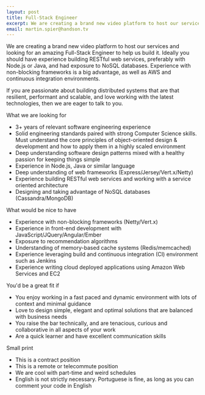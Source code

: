 ```yaml
---
layout: post
title: Full-Stack Engineer
excerpt: We are creating a brand new video platform to host our services and looking for an amazing Full-Stack Engineer to help us build it.
email: martin.spier@handson.tv
---
```


We are creating a brand new video platform to host our services and looking for an amazing Full-Stack Engineer to help us build it. Ideally you should have experience building RESTful web services, preferably with Node.js or Java, and had exposure to NoSQL databases. Experience with non-blocking frameworks is a big advantage, as well as AWS and continuous integration environments.

If you are passionate about building distributed systems that are that resilient, performant and scalable, and love working with the latest technologies, then we are eager to talk to you.

<p class="about-title">What we are looking for</p>

* 3+ years of relevant software engineering experience
* Solid engineering standards paired with strong Computer Science skills. Must understand the core principles of object-oriented design & development and how to apply them in a highly scaled environment
* Deep understanding software design patterns mixed with a healthy passion for keeping things simple
* Experience in Node.js, Java or similar language
* Deep understanding of web frameworks (Express/Jersey/Vert.x/Netty)
* Experience building RESTful web services and working with a service oriented architecture
* Designing and taking advantage of NoSQL databases (Cassandra/MongoDB)

<p class="about-title">What would be nice to have</p>

* Experience with non-blocking frameworks (Netty/Vert.x)
* Experience in front-end development with JavaScript/JQuery/Angular/Ember
* Exposure to recommendation algorithms
* Understanding of memory-based cache systems (Redis/memcached)
* Experience leveraging build and continuous integration (CI) environment such as Jenkins
* Experience writing cloud deployed applications using Amazon Web Services and EC2

<p class="about-title">You'd be a great fit if</p>

* You enjoy working in a fast paced and dynamic environment with lots of context and minimal guidance
* Love to design simple, elegant and optimal solutions that are balanced with business needs
* You raise the bar technically, and are tenacious, curious and collaborative in all aspects of your work
* Are a quick learner and have excellent communication skills

<p class="about-title">Small print</p>

* This is a contract position
* This is a remote or telecommute position
* We are cool with part-time and weird schedules
* English is not strictly necessary. Portuguese is fine, as long as you can comment your code in English
